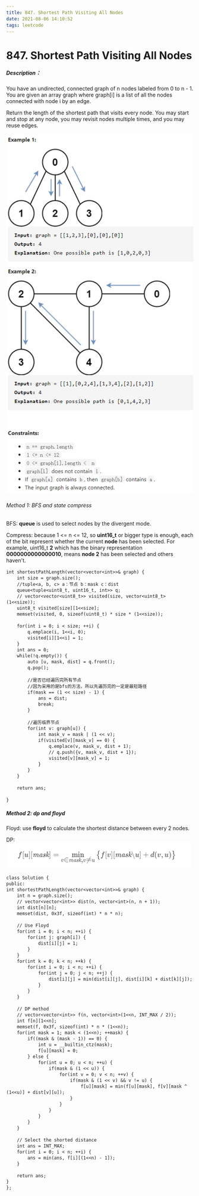 ```yaml
---
title: 847. Shortest Path Visiting All Nodes
date: 2021-08-06 14:10:52
tags: leetcode
---
```


<!-- # **847. Shortest Path Visiting All Nodes**

##### Description：

You have an undirected, connected graph of n nodes labeled from 0 to n - 1. You are given an array graph where graph[i] is a list of all the nodes connected with node i by an edge.

Return the length of the shortest path that visits every node. You may start and stop at any node, you may revisit nodes multiple times, and you may reuse edges.

![](lc847/847.png)
{% asset_img 847.png This is an test image %}

<center>
<img src="./lc847/847.png" width="25%" height="25%" />
Examples
</center> -->


# **847. Shortest Path Visiting All Nodes**

##### Description：

You have an undirected, connected graph of n nodes labeled from 0 to n - 1. You are given an array graph where graph[i] is a list of all the nodes connected with node i by an edge.

Return the length of the shortest path that visits every node. You may start and stop at any node, you may revisit nodes multiple times, and you may reuse edges.

![examples](https://raw.githubusercontent.com/2855239858/myBlog/main/source/_posts/lc847_img/examples.png)

###### Method 1: BFS and state compress

BFS: **queue** is used to select nodes by the divergent mode.

Compress: because 1 <= n <= 12, so **uint16_t** or bigger type is enough, each of the bit represent whether the current **node** has been selected. For example, uint16_t **2** which has the binary representation **0000000000000010**, means **node 2** has been selected and others haven't.

```
int shortestPathLength(vector<vector<int>>& graph) {
    int size = graph.size();
    //tuple<a, b, c> a：节点 b：mask c：dist
    queue<tuple<uint8_t, uint16_t, int>> q;
    // vector<vector<uint8_t>> visited(size, vector<uint8_t>(1<<size));
    uint8_t visited[size][1<<size];
    memset(visited, 0, sizeof(uint8_t) * size * (1<<size));

    for(int i = 0; i < size; ++i) {
        q.emplace(i, 1<<i, 0);
        visited[i][1<<i] = 1;
    }
    int ans = 0;
    while(!q.empty()) {
        auto [u, mask, dist] = q.front();
        q.pop();

        //是否已经遍历完所有节点
        //因为采用的是bfs的方法，所以先遍历完的一定是最短路径
        if(mask == (1 << size) - 1) {
            ans = dist;
            break;
        }

        //遍历临界节点
        for(int v: graph[u]) {
            int mask_v = mask | (1 << v);
            if(visited[v][mask_v] == 0) {
                q.emplace(v, mask_v, dist + 1);
                // q.push({v, mask_v, dist + 1});
                visited[v][mask_v] = 1;
            }
        }
    }

    return ans;

}
```

##### Method 2: dp and floyd

Floyd: use **floyd** to calculate the shortest distance between every 2 nodes.

DP: ![formula](https://raw.githubusercontent.com/2855239858/myBlog/main/source/_posts/lc847_img/formula.png)

```
class Solution {
public:
int shortestPathLength(vector<vector<int>>& graph) {
    int n = graph.size();
    // vector<vector<int>> dist(n, vector<int>(n, n + 1));
    int dist[n][n];
    memset(dist, 0x3f, sizeof(int) * n * n);

	// Use Floyd
    for(int i = 0; i < n; ++i) {
        for(int j: graph[i]) {
            dist[i][j] = 1;
        }
    }
    for(int k = 0; k < n; ++k) {
        for(int i = 0; i < n; ++i) {
            for(int j = 0; j < n; ++j) {
                dist[i][j] = min(dist[i][j], dist[i][k] + dist[k][j]);
            }
        }
    }
	
	// DP method
    // vector<vector<int>> f(n, vector<int>(1<<n, INT_MAX / 2));
    int f[n][1<<n];
    memset(f, 0x3f, sizeof(int) * n * (1<<n));
    for(int mask = 1; mask < (1<<n); ++mask) {
        if((mask & (mask - 1)) == 0) {
            int u = __builtin_ctz(mask);
            f[u][mask] = 0;
        } else {
            for(int u = 0; u < n; ++u) {
                if(mask & (1 << u)) {
                    for(int v = 0; v < n; ++v) {
                        if(mask & (1 << v) && v != u) {
                            f[u][mask] = min(f[u][mask], f[v][mask ^ (1<<u)] + dist[v][u]);
                        }
                    }
                }
            }
        }
    }
    
    // Select the shorted distance
    int ans = INT_MAX;
    for(int i = 0; i < n; ++i) {
        ans = min(ans, f[i][(1<<n) - 1]);
    }

    return ans;
}
};
```